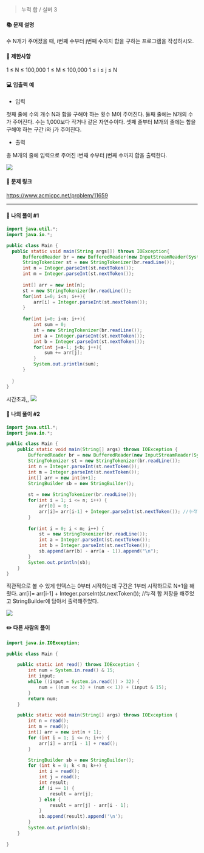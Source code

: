 > 누적 합 / 실버 3

#### 📚 문제 설명
수 N개가 주어졌을 때, i번째 수부터 j번째 수까지 합을 구하는 프로그램을 작성하시오.

#### 📌 제한사항
1 ≤ N ≤ 100,000
1 ≤ M ≤ 100,000
1 ≤ i ≤ j ≤ N

#### 💻 입출력 예

- 입력

첫째 줄에 수의 개수 N과 합을 구해야 하는 횟수 M이 주어진다. 둘째 줄에는 N개의 수가 주어진다. 수는 1,000보다 작거나 같은 자연수이다. 셋째 줄부터 M개의 줄에는 합을 구해야 하는 구간 i와 j가 주어진다.

- 출력

총 M개의 줄에 입력으로 주어진 i번째 수부터 j번째 수까지 합을 출력한다.

![](https://velog.velcdn.com/images/uunew/post/029c4c50-93ed-4fb1-afa2-c65dd7d03963/image.png)






#### 🔗 문제 링크
https://www.acmicpc.net/problem/11659

---

#### 📝 나의 풀이 #1
``` java
import java.util.*;
import java.io.*;

public class Main {
  public static void main(String args[]) throws IOException{
      BufferedReader br = new BufferedReader(new InputStreamReader(System.in));
      StringTokenizer st = new StringTokenizer(br.readLine());
      int n = Integer.parseInt(st.nextToken());
      int m = Integer.parseInt(st.nextToken());
      
      int[] arr = new int[n];
      st = new StringTokenizer(br.readLine());
      for(int i=0; i<n; i++){
          arr[i] = Integer.parseInt(st.nextToken());
      }
      
      for(int i=0; i<m; i++){
          int sum = 0;
          st = new StringTokenizer(br.readLine());
          int a = Integer.parseInt(st.nextToken());
          int b = Integer.parseInt(st.nextToken());
          for(int j=a-1; j<b; j++){
              sum += arr[j];
          }
          System.out.println(sum);
      }
      
  }
}
```
시간초과,,
![](https://velog.velcdn.com/images/uunew/post/d08b0988-938b-4aca-8d87-45b3cf0b0fdf/image.png)


#### 📝 나의 풀이 #2
``` java
import java.util.*;
import java.io.*;

public class Main {
	public static void main(String[] args) throws IOException {
		BufferedReader br = new BufferedReader(new InputStreamReader(System.in));
		StringTokenizer st = new StringTokenizer(br.readLine());
		int n = Integer.parseInt(st.nextToken());
		int m = Integer.parseInt(st.nextToken());
		int[] arr = new int[n+1]; 
		StringBuilder sb = new StringBuilder();
		
		st = new StringTokenizer(br.readLine());
		for(int i = 1; i <= n; i++) {
			arr[0] = 0;
			arr[i]= arr[i-1] + Integer.parseInt(st.nextToken()); //누적 합 저장
		}
		
		for(int i = 0; i < m; i++) {
			st = new StringTokenizer(br.readLine());
			int a = Integer.parseInt(st.nextToken());
			int b = Integer.parseInt(st.nextToken());
			sb.append(arr[b] - arr[a - 1]).append("\n");
		}
		System.out.println(sb);
	}
}
```
직관적으로 볼 수 있게 인덱스는 0부터 시작하는데 구간은 1부터 시작하므로 N+1을 해줬다. 
arr[i]= arr[i-1] + Integer.parseInt(st.nextToken()); //누적 합 저장을 해주었고
StringBuilder에 담아서 출력해주었다.

![](https://velog.velcdn.com/images/uunew/post/d9da5595-b3da-43fe-a242-06a283dc294e/image.png)



#### ✏️ 다른 사람의 풀이
``` java
import java.io.IOException;

public class Main {

	public static int read() throws IOException {
		int num = System.in.read() & 15;
		int input;
		while ((input = System.in.read()) > 32) {
			num = ((num << 3) + (num << 1)) + (input & 15);
		}
		return num;
	}

	public static void main(String[] args) throws IOException {
		int n = read();
		int m = read();
		int[] arr = new int[n + 1];
		for (int i = 1; i <= n; i++) {
			arr[i] = arr[i - 1] + read();
		}

		StringBuilder sb = new StringBuilder();
		for (int k = 0; k < m; k++) {
			int i = read();
			int j = read();
			int result;
			if (i == 1) {
				result = arr[j];
			} else {
				result = arr[j] - arr[i - 1];
			}
			sb.append(result).append('\n');
		}
		System.out.println(sb);
	}

}
```

